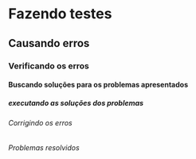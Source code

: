 # Fazendo testes
## Causando erros
### Verificando os erros
#### Buscando soluções para os problemas apresentados
##### executando as soluções dos problemas
###### Corrigindo os erros
###### Problemas resolvidos

